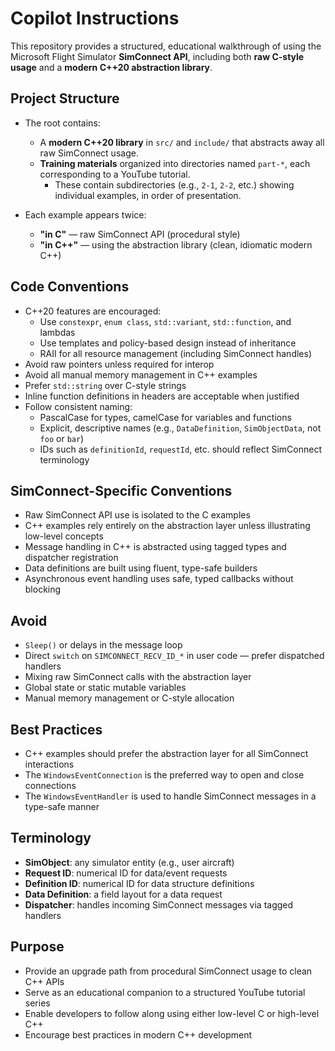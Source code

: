 # Copilot Instructions

This repository provides a structured, educational walkthrough of using the Microsoft Flight Simulator **SimConnect API**, including both **raw C-style usage** and a **modern C++20 abstraction library**.

## Project Structure

- The root contains:
  - A **modern C++20 library** in `src/` and `include/` that abstracts away all raw SimConnect usage.
  - **Training materials** organized into directories named `part-*`, each corresponding to a YouTube tutorial.
    - These contain subdirectories (e.g., `2-1`, `2-2`, etc.) showing individual examples, in order of presentation.

- Each example appears twice:
  - **"in C"** — raw SimConnect API (procedural style)
  - **"in C++"** — using the abstraction library (clean, idiomatic modern C++)

## Code Conventions

- C++20 features are encouraged:
  - Use `constexpr`, `enum class`, `std::variant`, `std::function`, and lambdas
  - Use templates and policy-based design instead of inheritance
  - RAII for all resource management (including SimConnect handles)
- Avoid raw pointers unless required for interop
- Avoid all manual memory management in C++ examples
- Prefer `std::string` over C-style strings
- Inline function definitions in headers are acceptable when justified
- Follow consistent naming:
  - PascalCase for types, camelCase for variables and functions
  - Explicit, descriptive names (e.g., `DataDefinition`, `SimObjectData`, not `foo` or `bar`)
  - IDs such as `definitionId`, `requestId`, etc. should reflect SimConnect terminology

## SimConnect-Specific Conventions

- Raw SimConnect API use is isolated to the C examples
- C++ examples rely entirely on the abstraction layer unless illustrating low-level concepts
- Message handling in C++ is abstracted using tagged types and dispatcher registration
- Data definitions are built using fluent, type-safe builders
- Asynchronous event handling uses safe, typed callbacks without blocking

## Avoid

- `Sleep()` or delays in the message loop
- Direct `switch` on `SIMCONNECT_RECV_ID_*` in user code — prefer dispatched handlers
- Mixing raw SimConnect calls with the abstraction layer
- Global state or static mutable variables
- Manual memory management or C-style allocation

## Best Practices

- C++ examples should prefer the abstraction layer for all SimConnect interactions
- The `WindowsEventConnection` is the preferred way to open and close connections
- The `WindowsEventHandler` is used to handle SimConnect messages in a type-safe manner

## Terminology

- **SimObject**: any simulator entity (e.g., user aircraft)
- **Request ID**: numerical ID for data/event requests
- **Definition ID**: numerical ID for data structure definitions
- **Data Definition**: a field layout for a data request
- **Dispatcher**: handles incoming SimConnect messages via tagged handlers

## Purpose

- Provide an upgrade path from procedural SimConnect usage to clean C++ APIs
- Serve as an educational companion to a structured YouTube tutorial series
- Enable developers to follow along using either low-level C or high-level C++
- Encourage best practices in modern C++ development
